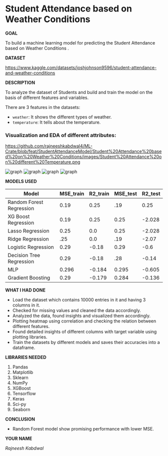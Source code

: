 <h1>Student Attendance based on Weather Conditions </h1>

**GOAL**

To build a machine learning model for predicting the Student Attendance based on Weather Conditions .

**DATASET**

https://www.kaggle.com/datasets/joshjohnson9596/student-attendance-and-weather-conditions

**DESCRIPTION**

To analyze the dataset of Students and build and train the model on the basis of different features and variables.

There are 3 features in the datasets:

- `weather`: It shows the different types of weather.
- `temperature`: It tells about the temperature.


### Visualization and EDA of different attributes:

https://github.com/rajneeshkabdwal4/ML-Crate/blob/feat/StudentAttendanceModel/Student%20Attendance%20based%20on%20Weather%20Conditions/images/Student%20Attendance%20on%20different%20Temperature.png

<img alt="graph" src=".images/Weather Distribution.png">

<img alt="graph" src=".images/Student Attendance.png">

<img alt="graph" src=".images/Student Attendance on different Weather Conditions.png">

<img alt="graph" src=".images/Student Attendance on different Temperature.png">

**MODELS USED**

| Model                     | MSE_train | R2_train | MSE_test  | R2_test   |
|---------------------------|-----------|----------|-----------|-----------|
| Random Forest Regression  | 0.19      | 0.25     | .19       | 0.25      |
| XG Boost Regression       | 0.19      | 0.25     | 0.25      | -2.028    |
| Lasso Regression          | 0.25      | 0.0      | 0.25      | -2.028    |
| Ridge Regression          | .25       | 0.0      | .19       | -2.07     |
| Logistic Regression       | 0.29      | -0.18    | 0.29      | -0.6      |
| Decision Tree Regression  | 0.29      | -0.18    | .28       | -0.14     |
| MLP                       | 0.296     | -0.184   | 0.295     | -0.605    |
| Gradient Boosting         | 0.29      | -0.179   |0.284      | -0.136    |


**WHAT I HAD DONE**

* Load the dataset which contains 10000 entries in it and having 3 columns in it.
* Checked for missing values and cleaned the data accordingly.
* Analyzed the data, found insights and visualized them accordingly.
* Plotting heatmap using correlation and checking the relation between different features.
* Found detailed insights of different columns with target variable using plotting libraries.
* Train the datasets by different models and saves their accuracies into a dataframe.


**LIBRARIES NEEDED**

1. Pandas
2. Matplotlib
3. Sklearn
4. NumPy
5. XGBoost
6. Tensorflow
7. Keras
8. Sci-py
9. Seaborn


**CONCLUSION**

- Random Forest model show promising performance with lower MSE.

**YOUR NAME**

*Rajneesh Kabdwal*
